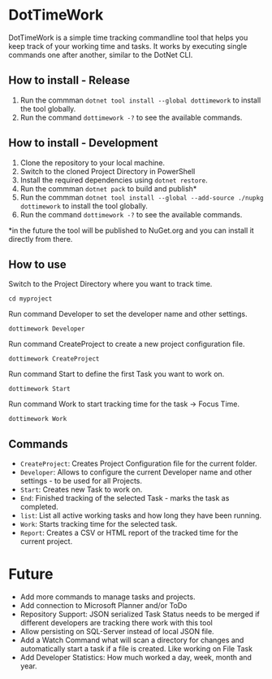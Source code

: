 ﻿# DotTimeWork
DotTimeWork is a simple time tracking commandline tool that helps you keep track of your working time and tasks.
It works by executing single commands one after another, similar to the DotNet CLI.

## How to install - Release
1. Run the commman `dotnet tool install --global dottimework` to install the tool globally.
2. Run the command `dottimework -?` to see the available commands.

## How to install - Development
1. Clone the repository to your local machine.
2. Switch to the cloned Project Directory in PowerShell
3. Install the required dependencies using `dotnet restore`.
4. Run the commman `dotnet pack` to build and publish*
5. Run the commman `dotnet tool install --global --add-source ./nupkg dottimework` to install the tool globally.
6. Run the command `dottimework -?` to see the available commands.

*in the future the tool will be published to NuGet.org and you can install it directly from there.


## How to use
Switch to the Project Directory where you want to track time.

`cd myproject`

Run command Developer to set the developer name and other settings.

`dottimework Developer`

Run command CreateProject to create a new project configuration file.

`dottimework CreateProject`

Run command Start to define the first Task you want to work on.

`dottimework Start`

Run command Work to start tracking time for the task -> Focus Time.

`dottimework Work`

## Commands
- `CreateProject`: Creates Project Configuration file for the current folder.
- `Developer`: Allows to configure the current Developer name and other settings - to be used for all Projects.
- `Start`: Creates new Task to work on.
- `End`: Finished tracking of the selected Task - marks the task as completed.
- `list`: List all active working tasks and how long they have been running.
- `Work`: Starts tracking time for the selected task.
- `Report`: Creates a CSV or HTML report of the tracked time for the current project.

# Future
- Add more commands to manage tasks and projects.
- Add connection to Microsoft Planner and/or ToDo
- Repository Support: JSON serialized Task Status needs to be merged if different developers are tracking there work with this tool
- Allow persisting on SQL-Server instead of local JSON file.
- Add a Watch Command what will scan a directory for changes and automatically start a task if a file is created. Like working on File Task
- Add Developer Statistics: How much worked a day, week, month and year.